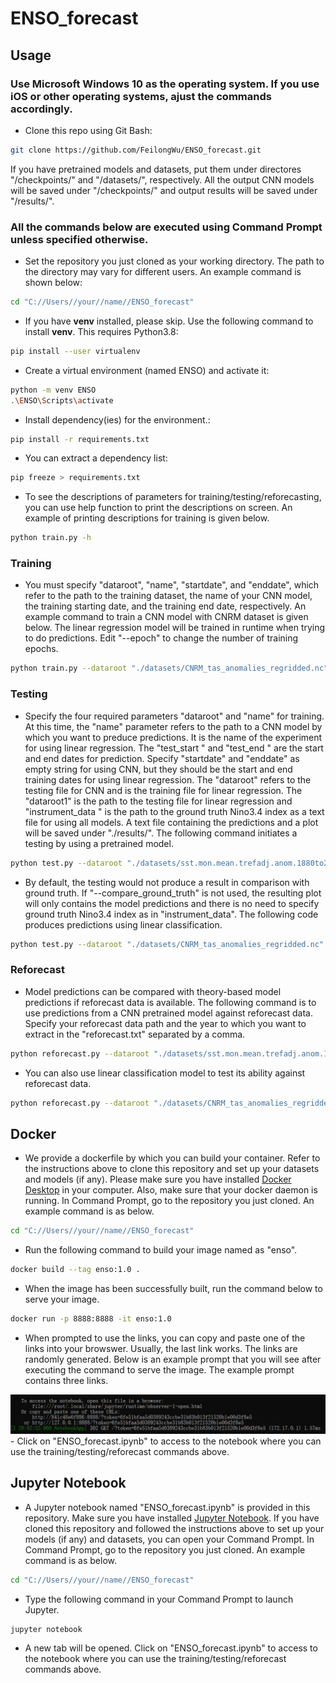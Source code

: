 # ENSO_forecast

## Usage
### Use Microsoft Windows 10 as the operating system. If you use iOS or other operating systems, ajust the commands accordingly.
- Clone this repo using Git Bash:
```bash
git clone https://github.com/FeilongWu/ENSO_forecast.git
```

If you have pretrained models and datasets, put them under directores "/checkpoints/" and "/datasets/", respectively. All the output CNN models will be saved under "/checkpoints/" and output results will be saved under "/results/".
### All the commands below are executed using Command Prompt unless specified otherwise.
- Set the repository you just cloned as your working directory. The path to the directory may vary for different users. An example command is shown below:
```bash
cd "C://Users//your//name//ENSO_forecast"
```

- If you have <strong>venv</strong> installed, please skip. Use the following command to install  <strong>venv</strong>. This requires Python3.8:
```bash
pip install --user virtualenv
```
- Create a virtual environment (named ENSO) and activate it:
```bash
python -m venv ENSO
.\ENSO\Scripts\activate
```
- Install dependency(ies) for the environment.:
```bash
pip install -r requirements.txt
```
- You can extract a dependency list:
 ```bash
pip freeze > requirements.txt
```
- To see the descriptions of parameters for training/testing/reforecasting, you can use help function to print the descriptions on screen. An example of printing descriptions for training is given below.
 ```bash
python train.py -h
```
### Training
- You must specify "dataroot", "name", "startdate", and "enddate", which refer to the path to the training dataset, the name of your CNN model, the training starting date, and the training end date, respectively. An example command to train a CNN model with CNRM dataset is given below. The linear regression model will be trained in runtime when trying to do predictions. Edit "--epoch" to change the number of training epochs.
 ```bash
python train.py --dataroot "./datasets/CNRM_tas_anomalies_regridded.nc" --name test_cnn --startdate 1980-01-01 --enddate 2101-12-31   --dataset CNRM --num_input_time_steps 2 --epoch 5
```

### Testing
- Specify the four required parameters "dataroot" and "name" for training. At this time, the "name" parameter refers to the path to a CNN model by which you want to preduce predictions. It is the name of the experiment for using linear regression. The "test_start " and "test_end " are the start and end dates for prediction. Specify "startdate" and "enddate" as empty string for using CNN, but they should be the start and end training dates for using linear regression. The "dataroot" refers to the testing file for CNN and is the training file for linear regression. The "dataroot1" is the path to the testing file for linear regression and "instrument_data " is the path to the ground truth Nino3.4 index as a text file for using all models. A text file containing the predictions and a plot will be saved under "./results/". The following command initiates a testing by using a pretrained model.
 ```bash
python test.py --dataroot "./datasets/sst.mon.mean.trefadj.anom.1880to2018.nc" --instrument_data "./datasets/nino34.long.anom.data.txt" --name NinoPrediction_leadtime1_timespan1850-01-01-2299-01-01.pt  --startdate "" --enddate ""  --test_start 2002-01-01 --test_end 2015-12-31 --dataset observations --compare_ground_truth --num_input_time_steps 2
```
- By default, the testing would not produce a result in comparison with ground truth. If "--compare_ground_truth" is not used, the resulting plot will only contains the model predictions and there is no need to specify ground truth Nino3.4 index as in "instrument_data". The following code produces predictions using linear classification.
```bash
python test.py --dataroot "./datasets/CNRM_tas_anomalies_regridded.nc" --dataroot1  "./datasets/sst.mon.mean.trefadj.anom.1880to2018.nc" --dataset CNRM --name linear_classification --startdate 1950-01-01 --enddate 2050-12-31 --instrument_data "" --test_start 2002-01-01 --test_end 2015-12-31  --model linear_regression --classification 
```
### Reforecast
- Model predictions can be compared with theory-based model predictions if reforecast data is available. The following command is to use predictions from a CNN pretrained model against reforecast data. Specify your reforecast data path and the year to which you want to extract in the "reforecast.txt" separated by a comma.
```bash
python reforecast.py --dataroot "./datasets/sst.mon.mean.trefadj.anom.1880to2018.nc" --instrument_data "./datasets/nino34.long.anom.data.txt" --name NinoPrediction_leadtime2_timespan1850-01-01-2299-01-01.pt  --startdate "" --enddate "" --test_start 1992-01-01 --test_end 2015-12-31   --dataset observations  --leadtime 2 --reforecast_data reforecast.txt --compare_ground_truth --num_input_time_steps 2
```
- You can also use linear classification model to test its ability against reforecast data.
```bash
python reforecast.py --dataroot "./datasets/CNRM_tas_anomalies_regridded.nc" --dataroot1  "./datasets/sst.mon.mean.trefadj.anom.1880to2018.nc" --instrument_data "./datasets/nino34.long.anom.data.txt" --dataset CNRM --name LR   --startdate 1950-01-01 --enddate 2050-12-31 --test_start 1992-01-01 --test_end 2015-12-31  --leadtime 2 --reforecast_data reforecast.txt --model linear_regression --compare_ground_truth --classification 
```

## Docker
- We provide a dockerfile by which you can build your container. Refer to the instructions above to clone this repository and set up your datasets and models (if any). Please make sure you have installed [Docker Desktop](https://www.docker.com/products/docker-desktop) in your computer. Also, make sure that your docker daemon is running. In Command Prompt, go to the repository you just cloned. An example command is as below.
 ```bash
cd "C://Users//your//name//ENSO_forecast"
```
- Run the following command to build your image named as "enso".
 ```bash
docker build --tag enso:1.0 .
```
- When the image has been successfully built, run the command below to serve your image.
 ```bash
docker run -p 8888:8888 -it enso:1.0
```
- When prompted to use the links, you can copy and paste one of the links into your browswer. Usually, the last link works. The links are randomly generated. Below is an example prompt that you will see after executing the command to serve the image. The example prompt contains three links.
<img src='docker_link.PNG' width=1000>
- Click on "ENSO_forecast.ipynb" to access to the notebook where you can use the training/testing/reforecast commands above.

## Jupyter Notebook
- A Jupyter notebook named "ENSO_forecast.ipynb" is provided in this repository. Make sure you have installed [Jupyter Notebook](https://jupyter.org/index.html). If you have cloned this repository and followed the instructions above to set up your models (if any) and datasets, you can open your Command Prompt. In Command Prompt, go to the repository you just cloned. An example command is as below.
 ```bash
cd "C://Users//your//name//ENSO_forecast"
```
- Type the following command in your Command Prompt to launch Jupyter.
 ```bash
jupyter notebook
```
- A new tab will be opened. Click on "ENSO_forecast.ipynb" to access to the notebook where you can use the training/testing/reforecast commands above.